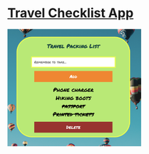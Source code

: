 <h1><a href="https://lucid-dreamer11.github/travel-checklist/"><strong>Travel Checklist App</strong></a></h1>
<img src = "assets/demo.png" width = "300" alt="demo">
